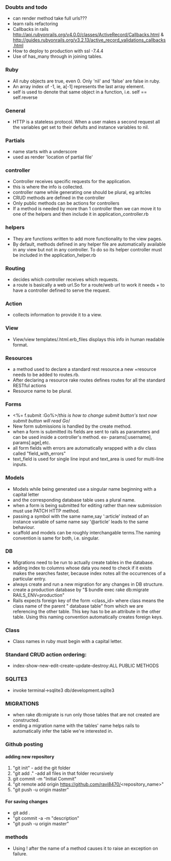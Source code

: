 ### Doubts and todo
+ can render method take full urls???  
+ learn rails refactoring
+ Callbacks in rails http://api.rubyonrails.org/v4.0.0/classes/ActiveRecord/Callbacks.html
& http://guides.rubyonrails.org/v3.2.13/active_record_validations_callbacks.html
+ How to deploy to production with ssl -7.4.4
+ Use of has_many through in joining tables.

### Ruby
+ All ruby objects are true, even 0. Only 'nil' and 'false' are false in ruby.
+ An array index of -1, ie, a[-1] represents the last array element.
+ self is used to denote that same object in a function, i.e. self == self.reverse

### General
+ HTTP is a stateless protocol. When a user makes a second request all the variables get set to their defults
 and instance variables to nil.

### Partials
+ name starts with a underscore
+ used as render 'location of partial file'

### controller
+ Controller receives specific requests for the application.  
+ this is where the info is collected.  
+ controller name while generating one should be plural, eg aritcles  
+ CRUD methods are defined in the controller  
+ Only public methods can be actions for controllers  
+ If a method is needed by more than 1 controller then we can move it to one of the helpers and then include it in application_controller.rb

### helpers
+ They are functions written to add more functionality to the view pages.
+ By default, methods defined in any helper file are automatically available in any view but not in any controller. To do so its helper controller must be included in the application_helper.rb

### Routing
+ decides which controller receives which requests.
+ a route is basically a web url.So for a route/web url to work it needs + to have a controller defined to serve the request.  

### Action
+ collects information to provide it to a view.    

### View
+ View/view templates/.html.erb_files displays this info in human readable format.    

### Resources
+ a method used to declare a standard rest resource.a new +resource needs to be added to routes.rb.
+ After declaring a resource rake routes defines routes for all the standard RESTful actions
+ Resource name to be plural.   

### Forms
+ <%= f.submit :Go%>/*this is how to change submit button's text now submit button will read Go*/
+ New form submissions is handled by the create method.
+ when a form is submitted its fields are sent to rails as parameters and can be used inside a controller's method.
ex- params[:username], params[:age],etc.
+ all form fields with errors are automatically wrapped with a div class called "field_with_errors"
+ text_field is used for single line input and text_area is used for multi-line inputs.     

### Models
+ Models while being generated use a singular name beginning with a capital letter
+ and the corresponding database table uses a plural name.
+ when a form is being submitted for editing rather than new submission must use PATCH HTTP method.
+ passing a symbol with the same name,say ':article' instead of an instance variable of same name say '@article' leads to the same behaviour.
+ scaffold and models can be roughly interchangable terms.The naming convention is same for both, i.e. singular.

### DB
+ Migrations need to be run to actually create tables in the database.
+ adding index to columns whose data you need to check if it exists makes the searches faster, because index notes all the occurrences of a particular entry.  
+ always create and run a new migration for any changes in DB structure.
+ create a production database by "$ bundle exec rake db:migrate RAILS_ENV=production"
+ Rails expects foreign key of the form <class_id> where class means the class name of the parent " database table" from which we are referencing the other table. This key has to be an attribute in the other table. Using this naming convention automatically creates foreign keys.

### Class
+ Class names in ruby must begin with a capital letter.    

### Standard CRUD action ordering:
+ index-show-new-edit-create-update-destroy:ALL PUBLIC METHODS

### SQLITE3
+ invoke terminal->sqlite3 db/development.sqlite3

### MIGRATIONS
+ when rake db:migrate is run only those tables that are not created are constructed.
+ ending a migration name with the tables' name helps rails to automatically infer the table we're interested in.

### Github posting

#### adding new repository
1. "git init" - add the git folder
2. "git add ."  -add all files in that folder recursively
3. git commit -m "Initial Commit"
4. "git remote add origin https://github.com/ravi8470/<repository_name>"
5. "git push -u origin master"  

#### For saving changes
+ git add .
+ "git commit -a -m "description"
+ "git push -u origin master"

### methods
+ Using ! after the name of a method causes it to raise an exception on failure.
